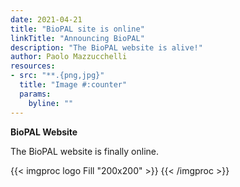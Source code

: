 ```yaml
---
date: 2021-04-21
title: "BioPAL site is online"
linkTitle: "Announcing BioPAL"
description: "The BioPAL website is alive!"
author: Paolo Mazzucchelli
resources:
- src: "**.{png,jpg}"
  title: "Image #:counter"
  params:
    byline: ""
---
```


**BioPAL Website**

The BioPAL website is finally online.

{{< imgproc logo Fill "200x200" >}}
{{< /imgproc >}}



